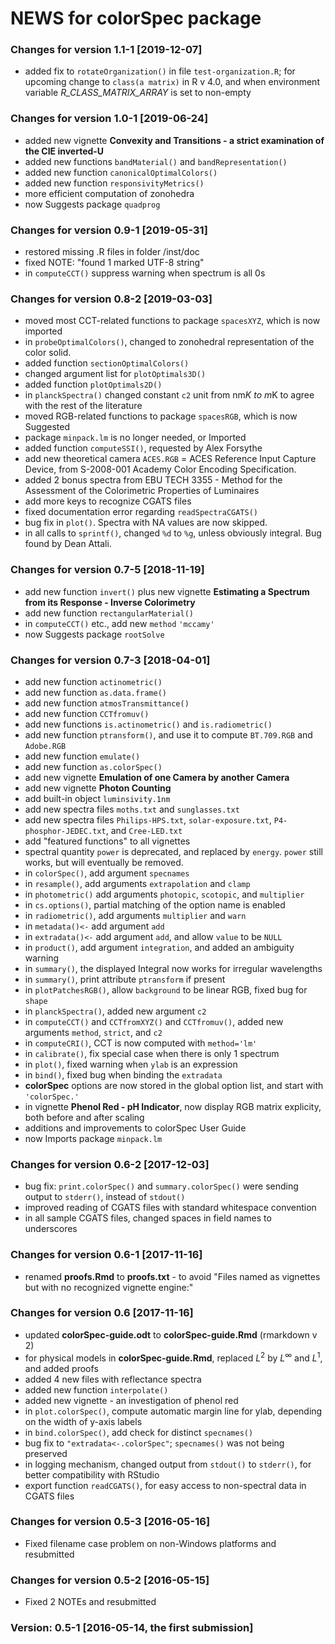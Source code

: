 # NEWS for **colorSpec** package

### Changes for version 1.1-1  [2019-12-07]
* added fix to `rotateOrganization()` in file `test-organization.R`; for upcoming change to `class(a matrix)` in R v 4.0, and when environment variable _R_CLASS_MATRIX_ARRAY_ is set to non-empty

### Changes for version 1.0-1  [2019-06-24]
* added new vignette **Convexity and Transitions - a strict examination of the CIE inverted-U**
* added new functions `bandMaterial()` and `bandRepresentation()`
* added new function `canonicalOptimalColors()`
* added new function `responsivityMetrics()`
* more efficient computation of zonohedra
* now Suggests package `quadprog`

### Changes for version 0.9-1  [2019-05-31]
* restored missing .R files in folder /inst/doc
* fixed NOTE:  "found 1 marked UTF-8 string"
* in `computeCCT()` suppress warning when spectrum is all 0s

### Changes for version 0.8-2  [2019-03-03]
* moved most CCT-related functions to package `spacesXYZ`, which is now imported
* in `probeOptimalColors()`, changed to zonohedral representation of the color solid.
* added function `sectionOptimalColors()`
* changed argument list for `plotOptimals3D()`
* added function `plotOptimals2D()`
* in `planckSpectra()` changed constant `c2` unit from nm*K to m*K to agree with the rest of the literature
* moved RGB-related functions to package `spacesRGB`, which is now Suggested
* package `minpack.lm` is no longer needed, or Imported
* added function `computeSSI()`, requested by Alex Forsythe
* add new theoretical camera `ACES.RGB` = ACES Reference Input Capture Device, from S-2008-001 Academy Color Encoding Specification.
* added 2 bonus spectra from EBU TECH 3355 - Method for the Assessment of the Colorimetric Properties of Luminaires
* add more keys to recognize CGATS files
* fixed documentation error regarding `readSpectraCGATS()`
* bug fix in `plot()`.  Spectra with NA values are now skipped.
* in all calls to `sprintf()`, changed `%d` to `%g`, unless obviously integral. Bug found by Dean Attali.

### Changes for version 0.7-5  [2018-11-19]
* add new function `invert()` plus new vignette **Estimating a Spectrum from its Response - Inverse Colorimetry**
* add new function `rectangularMaterial()`
* in `computeCCT()` etc., add new `method` `'mccamy'`
* now Suggests package `rootSolve`

### Changes for version 0.7-3  [2018-04-01]
* add new function `actinometric()`
* add new function `as.data.frame()`
* add new function `atmosTransmittance()`
* add new function `CCTfromuv()`
* add new functions `is.actinometric()` and `is.radiometric()`
* add new function `ptransform()`, and use it to compute `BT.709.RGB` and `Adobe.RGB`
* add new function `emulate()`
* add new function `as.colorSpec()`
* add new vignette **Emulation of one Camera by another Camera**
* add new vignette **Photon Counting**
* add built-in object `luminsivity.1nm`
* add new spectra files `moths.txt` and `sunglasses.txt`
* add new spectra files `Philips-HPS.txt`, `solar-exposure.txt`, `P4-phosphor-JEDEC.txt`, and `Cree-LED.txt`
* add "featured functions" to all vignettes
* spectral quantity `power` is deprecated, and replaced by `energy`.  `power` still works, but will eventually be removed.
* in `colorSpec()`, add argument `specnames`
* in `resample()`, add arguments `extrapolation` and `clamp`
* in `photometric()` add arguments `photopic`, `scotopic`, and `multiplier`
* in `cs.options()`, partial matching of the option name is enabled
* in `radiometric()`, add arguments `multiplier` and `warn`
* in `metadata()<-` add argument `add`
* in `extradata()<-` add argument `add`, and allow `value` to be `NULL`
* in `product()`, add argument `integration`, and added an ambiguity warning
* in `summary()`, the displayed Integral now works for irregular wavelengths
* in `summary()`, print attribute `ptransform` if present
* in `plotPatchesRGB()`, allow `background` to be linear RGB, fixed bug for `shape`
* in `planckSpectra()`, added new argument `c2`
* in `computeCCT()` and `CCTfromXYZ()` and `CCTfromuv()`, added new arguments `method`, `strict`, and `c2`
* in `computeCRI()`, CCT is now computed with `method='lm'`
* in `calibrate()`, fix special case when there is only 1 spectrum
* in `plot()`, fixed warning when `ylab` is an expression
* in `bind()`, fixed bug when binding the `extradata`
* **colorSpec** options are now stored in the global option list, and start with `'colorSpec.'`
* in vignette **Phenol Red - pH Indicator**, now display RGB matrix explicity, both before and after scaling
* additions and improvements to colorSpec User Guide
* now Imports package `minpack.lm`

### Changes for version 0.6-2  [2017-12-03]
* bug fix: `print.colorSpec()` and `summary.colorSpec()` were sending output to `stderr()`, instead of `stdout()`
* improved reading of CGATS files with standard whitespace convention
* in all sample CGATS files, changed spaces in field names to underscores

### Changes for version 0.6-1  [2017-11-16]
* renamed **proofs.Rmd** to **proofs.txt** - to avoid "Files named as vignettes but with no recognized vignette engine:"

### Changes for version 0.6  [2017-11-16]
* updated **colorSpec-guide.odt** to **colorSpec-guide.Rmd** (rmarkdown v 2)
* for physical models in **colorSpec-guide.Rmd**, replaced $L^2$ by $L^\infty$ and $L^1$, and added proofs
* added 4 new files with reflectance spectra
* added new function `interpolate()`
* added new vignette - an investigation of phenol red
* in `plot.colorSpec()`, compute automatic margin line for ylab, depending on the width of y-axis labels
* in `bind.colorSpec()`, add check for distinct `specnames()`
* bug fix to `"extradata<-.colorSpec"`; `specnames()` was not being preserved
* in logging mechanism, changed output from `stdout()` to `stderr()`, for better compatibility with RStudio
* export function `readCGATS()`, for easy access to non-spectral data in CGATS files

### Changes for version 0.5-3 [2016-05-16]
* Fixed filename case problem on non-Windows platforms and resubmitted

### Changes for version 0.5-2 [2016-05-15]
* Fixed 2 NOTEs and resubmitted

### Version: 0.5-1   [2016-05-14, the first submission]
